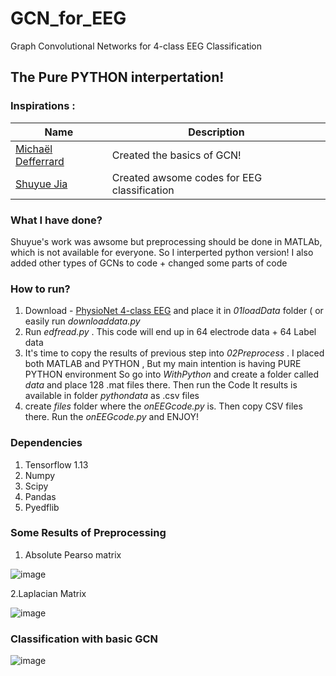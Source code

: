 # GCN_for_EEG
Graph Convolutional Networks for 4-class EEG Classification

## The Pure PYTHON interpertation!

### Inspirations :
| Name | Description |
| --- | --- |
| [Michaël Defferrard](https://github.com/mdeff/cnn_graph)| Created the basics of GCN! |
| [Shuyue Jia](https://github.com/SuperBruceJia/EEG-DL) | Created awsome codes for EEG classification|

### What I have done?
Shuyue's work was awsome but preprocessing should be done in MATLAb, which is not available for everyone. So I interperted python version!
I also added other types of GCNs to code  + changed some parts of code

### How to run?
1. Download  - [PhysioNet 4-class EEG](https://physionet.org/content/eegmmidb/1.0.0/) and place it in _01loadData_ folder ( or easily run _downloaddata.py_
2. Run _edfread.py_ . This code will end up in 64 electrode data + 64 Label data
3. It's time to copy the results of previous step into _02Preprocess_ . I placed both MATLAB and PYTHON , But my main intention is having PURE PYTHON environment
So go into _WithPython_ and create a folder called _data_ and place 128 .mat files there. Then run the Code
It results is available in folder _pythondata_ as .csv files
4. create _files_ folder  where the _onEEGcode.py_ is. Then copy CSV files there. Run the _onEEGcode.py_ and ENJOY!

### Dependencies
1. Tensorflow 1.13
2. Numpy
3. Scipy
4. Pandas
5. Pyedflib

### Some Results of Preprocessing

1. Absolute Pearso matrix

![image](https://github.com/magnumical/GCN_for_EEG/blob/master/02Preprocess/Withpython/pythondata/pythonimg/Absolute_Pearson_matrix.png
)


2.Laplacian Matrix 

![image](https://github.com/magnumical/GCN_for_EEG/blob/master/02Preprocess/Withpython/pythondata/pythonimg/Laplacian_Matrix.png)

### Classification with basic GCN
![image](https://github.com/magnumical/GCN_for_EEG/blob/master/02Preprocess/Withpython/pythondata/pythonimg/Laplacian_Matrix.png)

